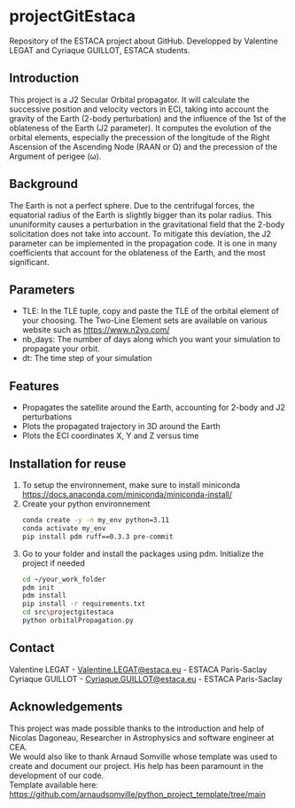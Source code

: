 # projectGitEstaca
Repository of the ESTACA project about GitHub. Developped by Valentine LEGAT and Cyriaque GUILLOT, ESTACA students.

## Introduction
This project is a J2 Secular Orbital propagator. It will calculate the successive position and velocity vectors in ECI, taking into account the gravity of the Earth (2-body perturbation) and the influence of the 1st of the oblateness of the Earth (J2 parameter). It computes the evolution of the orbital elements, especially the precession of the longitude of the Right Ascension of the Ascending Node (RAAN or Ω) and the precession of the Argument of perigee (ω).

## Background
The Earth is not a perfect sphere. Due to the centrifugal forces, the equatorial radius of the Earth is slightly bigger than its polar radius. This ununiformity causes a perturbation in the gravitational field that the 2-body solicitation does not take into account. To mitigate this deviation, the J2 parameter can be implemented in the propagation code. It is one in many coefficients that account for the oblateness of the Earth, and the most significant.

## Parameters
- TLE: In the TLE tuple, copy and paste the TLE of the orbital element of your choosing. The Two-Line Element sets are available on various website such as https://www.n2yo.com/
- nb_days: The number of days along which you want your simulation to propagate your orbit.
- dt: The time step of your simulation

## Features
- Propagates the satellite around the Earth, accounting for 2-body and J2 perturbations
- Plots the propagated trajectory in 3D around the Earth
- Plots the ECI coordinates X, Y and Z versus time

## Installation for reuse
1. To setup the environnement, make sure to install miniconda https://docs.anaconda.com/miniconda/miniconda-install/
2. Create your python environnement
    ```bash
    conda create -y -n my_env python=3.11
    conda activate my_env
    pip install pdm ruff==0.3.3 pre-commit
3. Go to your folder and install the packages using pdm. Initialize the project if needed
    ```bash
    cd ~/your_work_folder
    pdm init
    pdm install
    pip install -r requirements.txt
    cd src\projectgitestaca
    python orbitalPropagation.py

## Contact
Valentine LEGAT - Valentine.LEGAT@estaca.eu - ESTACA Paris-Saclay <br />
Cyriaque GUILLOT - Cyriaque.GUILLOT@estaca.eu - ESTACA Paris-Saclay

## Acknowledgements
This project was made possible thanks to the introduction and help of Nicolas Dagoneau, Researcher in Astrophysics and software engineer at CEA. <br />
We would also like to thank Arnaud Somville whose template was used to create and document our project. His help has been paramount in the development of our code. <br />
Template available here: https://github.com/arnaudsomville/python_project_template/tree/main